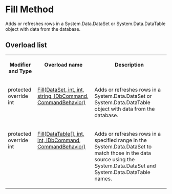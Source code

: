 <!-- loio3c150dd56c5f10149ef6b1cbf365b3ec -->

# Fill Method

Adds or refreshes rows in a System.Data.DataSet or System.Data.DataTable object with data from the database.



## Overload list


<table>
<tr>
<th valign="top">

Modifier and Type



</th>
<th valign="top">

Overload name



</th>
<th valign="top">

Description



</th>
</tr>
<tr>
<td valign="top">

protected override int



</td>
<td valign="top">

 [Fill\(DataSet, int, int, string, IDbCommand, CommandBehavior\)](fill-dataset-int-int-string-idbcommand-commandbehavior-method-3c14fe5.md) 



</td>
<td valign="top">

Adds or refreshes rows in a System.Data.DataSet or System.Data.DataTable object with data from the database.



</td>
</tr>
<tr>
<td valign="top">

protected override int



</td>
<td valign="top">

 [Fill\(DataTable\[\], int, int, IDbCommand, CommandBehavior\)](fill-datatable-int-int-idbcommand-commandbehavior-method-3c1505e.md) 



</td>
<td valign="top">

Adds or refreshes rows in a specified range in the System.Data.DataSet to match those in the data source using the System.Data.DataSet and System.Data.DataTable names.



</td>
</tr>
</table>

